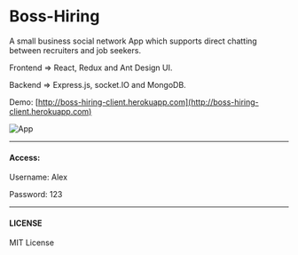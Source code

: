 # Boss-Hiring

A small business social network App which supports direct chatting between recruiters and job seekers.

Frontend => React, Redux and Ant Design UI.

Backend => Express.js, socket.IO and MongoDB.

Demo: [http://boss-hiring-client.herokuapp.com](http://boss-hiring-client.herokuapp.com)

![App](https://user-images.githubusercontent.com/43511249/90716518-23efe300-e27b-11ea-8b62-1f308d5a37ee.png)

---

#### Access:

Username: Alex

Password: 123

---

#### LICENSE

MIT License
